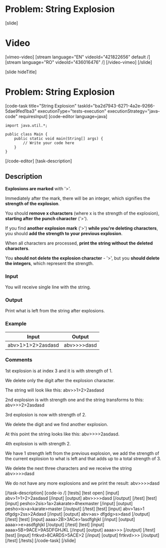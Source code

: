 # Problem: String Explosion

[slide]
# Video

[vimeo-video]
[stream language="EN" videoId="421822656" default /]
[stream language="RO" videoId="436016476"  /]
[/video-vimeo]
[/slide]

[slide hideTitle]
# Problem: String Explosion
[code-task title="String Explosion" taskId="ba2d7943-6271-4a2e-9266-5dae9fed1ba3" executionType="tests-execution" executionStrategy="java-code" requiresInput]
[code-editor language=java]
```
import java.util.*;

public class Main {
    public static void main(String[] args) {
        // Write your code here
    }
}
```
[/code-editor]
[task-description]
## Description
**Explosions are marked** with '>'.

Immediately after the mark, there will be an integer, which signifies the **strength of the explosion**.

You should **remove x characters** (where x is the strength of the explosion), **starting after the punch character** ('>').

If you find **another explosion mark** ('>') **while you're deleting characters**, you should **add the strength to your previous explosion**.

When all characters are processed, **print the string without the deleted characters**. 

You **should not delete the explosion character** - '>', but you **should delete the integers**, which represent the strength.

### Input
You will receive single line with the string.

### Output
Print what is left from the string after explosions.

### Example
| **Input** | **Output** |
| --- | --- |
| abv>1>1>2>2asdasd | abv>>>>dasd |

### Comments
1st explosion is at index 3 and it is with strength of 1. 

We delete only the digit after the explosion character. 

The string will look like this: abv>>1>2>2asdasd

2nd explosion is with strength one and the string transforms to this: abv>>>2>2asdasd

3rd explosion is now with strength of 2. 

We delete the digit and we find another explosion. 

At this point the string looks like this: abv>>>>2asdasd. 

4th explosion is with strength 2. 

We have 1 strength left from the previous explosion, we add the strength of the current explosion to what is left and that adds up to a total strength of 3. 

We delete the next three characters and we receive the string abv>>>>dasd 

We do not have any more explosions and we print the result: abv>>>>dasd

[/task-description]
[code-io /]
[tests]
[test open]
[input]
abv>1>1>2>2asdasd
[/input]
[output]
abv>>>>dasd
[/output]
[/test]
[test]
[input]
pesho>2sis>1a>2akarate>4hexmaster
[/input]
[output]
pesho>is>a>karate>master
[/output]
[/test]
[test]
[input]
abv>1as>1 dfgdg>2ss>2Adasd
[/input]
[output]
abv>as> dfgdg>s>dasd
[/output]
[/test]
[test]
[input]
aaaa>2B>3ACe>1asdfghjkl
[/input]
[output]
aaaa>>e>asdfghjkl
[/output]
[/test]
[test]
[input]
aaaa>5B>9ACE>9ASDFGHJKL
[/input]
[output]
aaaa>>>
[/output]
[/test]
[test]
[input]
frtkvd>8CARDS>5ACE>2
[/input]
[output]
frtkvd>>>
[/output]
[/test]
[/tests]
[/code-task]
[/slide]